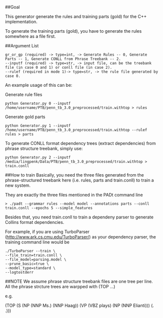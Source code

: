 ##Goal

This generator generate the rules and training parts (gold) for the C++ implementation.

To generate the training parts (gold), you have to generate the rules somewhere as a file first.


##Argument List

```
gr_or_gp (required) -> type=int, -> Generate Rules -- 0, Generate Parts -- 1, Generate CONLL from Phrase Treebank -- 2.
--inputf (required) -> type=str, -> input file, can be the treebank file (in case 0 and 1) or conll file (in case 2).
--rulef (required in mode 1)-> type=str, -> the rule file generated by case 0.
```

An example usage of this can be:

Generate rule files
```
python Generator.py 0 --inputf /home/username/PTB/penn_tb_3.0_preprocessed/train.withtop > rules
```

Generate gold parts
```
python Generator.py 1 --inputf /home/username/PTB/penn_tb_3.0_preprocessed/train.withtop --rulef rules > parts
```

To generate CONLL format dependency trees (extract dependencies) from phrase structure treebank, simply use:
```
python Generator.py 2 --inputf /media/lingpenk/Data/PTB/penn_tb_3.0_preprocessed/train.withtop > train.conll
```

##How to train
Basically, you need the three files generated from the phrase-structured treebank here (i.e. rules, parts and train.conll)
to train a new system.

They are exactly the three files mentioned in the PADt command line
```
> ./padt --grammar rules --model model --annotations parts --conll train.conll --epochs 5 --simple_features
```

Besides that, you need train.conll to train a dependeny parser to generate Collins format dependencies.

For example, if you are using TurboParser (http://www.ark.cs.cmu.edu/TurboParser/) as your dependency parser, the training command line would be
```
./TurboParser --train \
--file_train=train.conll \
--file_model=parsing.model \
--prune_basic=true \
--model_type=standard \
--logtostderr
``` 

##NOTE
We assume phrase structure treebank files are one tree per line. All the phrase strcture trees are warpped with (TOP ...)

e.g.

(TOP (S (NP (NNP Ms.) (NNP Haag)) (VP (VBZ plays) (NP (NNP Elianti))) (. .)))


